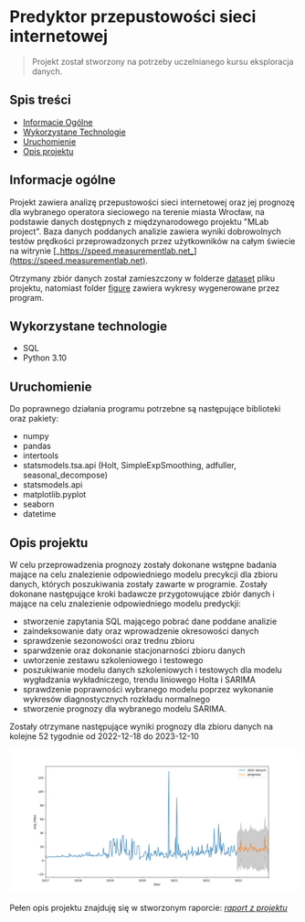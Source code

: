 # Predyktor przepustowości sieci internetowej
> Projekt został stworzony na potrzeby uczelnianego kursu eksploracja danych.

## Spis treści
* [Informacje Ogólne](#informacje-ogólne)
* [Wykorzystane Technologie](#wykorzystane-technologie)
* [Uruchomienie](#uruchomienie)
* [Opis projektu](#opis-projektu)


## Informacje ogólne
Projekt zawiera analizę przepustowości sieci internetowej oraz jej prognozę dla wybranego operatora
sieciowego na terenie miasta Wrocław, na podstawie danych dostępnych z międzynarodowego projektu "MLab project".
Baza danych poddanych analizie zawiera wyniki dobrowolnych testów prędkości przeprowadzonych przez użytkowników
na całym świecie na witrynie [_https://speed.measurementlab.net_](https://speed.measurementlab.net).

Otrzymany zbiór danych został zamieszczony w folderze [dataset](./dataset) pliku projektu, natomiast folder [figure](./figure) zawiera wykresy wygenerowane przez program.

## Wykorzystane technologie
- SQL 
- Python 3.10

## Uruchomienie
Do poprawnego działania programu potrzebne są następujące biblioteki oraz pakiety:
- numpy  
- pandas
- intertools  
- statsmodels.tsa.api (Holt, SimpleExpSmoothing, adfuller, seasonal_decompose)
- statsmodels.api
- matplotlib.pyplot
- seaborn 
- datetime

## Opis projektu
W celu przeprowadzenia prognozy zostały dokonane wstępne badania mające na celu znalezienie odpowiedniego modelu precykcji dla zbioru danych, których poszukiwania
zostały zawarte w programie. 
Zostały dokonane następujące kroki badawcze przygotowujące zbiór danych i mające na celu znalezienie odpowiedniego modelu predyckji:
- stworzenie zapytania SQL mającego pobrać dane poddane analizie
- zaindeksowanie daty oraz wprowadzenie okresowości danych
- sprawdzenie sezonowości oraz trednu zbioru
- sparwdzenie oraz dokonanie stacjonarności zbioru danych
- uwtorzenie zestawu szkoleniowego i testowego
- poszukiwanie modelu danych szkoleniowych i testowych dla modelu wygładzania wykładniczego, trendu liniowego Holta i SARIMA
- sprawdzenie poprawności wybranego modelu poprzez wykonanie wykresów diagnostycznych rozkładu normalnego
- stworzenie prognozy dla wybranego modelu SARIMA.

Zostały otrzymane następujące wyniki prognozy dla zbioru danych na kolejne 52 tygodnie od 2022-12-18 do 2023-12-10

![Example screenshot](./figure/Figure_11.png)

Pełen opis projektu znajduję się w stworzonym raporcie: [_raport z projektu_](https://docs.google.com/document/d/1mJLslMJ6Cj-UcO4bnO7-YmlLV5nHEok-/edit?usp=share_link&ouid=110070363137970605267&rtpof=true&sd=true)

